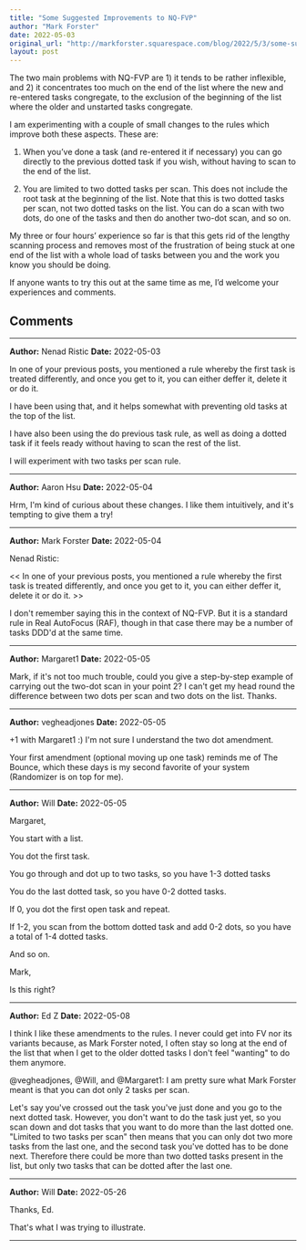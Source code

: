 ```yaml
---
title: "Some Suggested Improvements to NQ-FVP"
author: "Mark Forster"
date: 2022-05-03
original_url: "http://markforster.squarespace.com/blog/2022/5/3/some-suggested-improvements-to-nq-fvp.html"
layout: post
---
```


The two main problems with NQ-FVP are 1) it tends to be rather inflexible, and 2) it concentrates too much on the end of the list where the new and re-entered tasks congregate, to the exclusion of the beginning of the list where the older and unstarted tasks congregate.

I am experimenting with a couple of small changes to the rules which improve both these aspects. These are:

1) When you’ve done a task (and re-entered it if necessary) you can go directly to the previous dotted task if you wish, without having to scan to the end of the list.

2) You are limited to two dotted tasks per scan. This does not include the root task at the beginning of the list. Note that this is two dotted tasks per scan, not two dotted tasks on the list. You can do a scan with two dots, do one of the tasks and then do another two-dot scan, and so on.

My three or four hours’ experience so far is that this gets rid of the lengthy scanning process and removes most of the frustration of being stuck at one end of the list with a whole load of tasks between you and the work you know you should be doing.

If anyone wants to try this out at the same time as me, I’d welcome your experiences and comments.


## Comments

---

**Author:** Nenad Ristic
**Date:** 2022-05-03

In one of your previous posts, you mentioned a rule whereby the first task is treated differently, and once you get to it, you can either deffer it, delete it or do it.   
  
I have been using that, and it helps somewhat with preventing old tasks at the top of the list.   
  
I have also been using the do previous task rule, as well as doing a dotted task if it feels ready without having to scan the rest of the list.   
  
I will experiment with two tasks per scan rule.

---

**Author:** Aaron Hsu
**Date:** 2022-05-04

Hrm, I'm kind of curious about these changes. I like them intuitively, and it's tempting to give them a try!

---

**Author:** Mark Forster
**Date:** 2022-05-04

Nenad Ristic:  
  
<< In one of your previous posts, you mentioned a rule whereby the first task is treated differently, and once you get to it, you can either deffer it, delete it or do it. >>  
   
I don't remember saying this in the context of NQ-FVP. But it is a standard rule in Real AutoFocus (RAF), though in that case there may be a number of tasks DDD'd at the same time.

---

**Author:** Margaret1
**Date:** 2022-05-05

Mark, if it's not too much trouble, could you give a step-by-step example of carrying out the two-dot scan in your point 2? I can't get my head round the difference between two dots per scan and two dots on the list. Thanks.

---

**Author:** vegheadjones
**Date:** 2022-05-05

+1 with Margaret1 :) I'm not sure I understand the two dot amendment.   
  
Your first amendment (optional moving up one task) reminds me of The Bounce, which these days is my second favorite of your system (Randomizer is on top for me).

---

**Author:** Will
**Date:** 2022-05-05

Margaret,  
  
You start with a list.  
  
You dot the first task.  
  
You go through and dot up to two tasks, so you have 1-3 dotted tasks  
  
You do the last dotted task, so you have 0-2 dotted tasks.  
  
If 0, you dot the first open task and repeat.  
  
If 1-2, you scan from the bottom dotted task and add 0-2 dots, so you have a total of 1-4 dotted tasks.  
  
And so on.  
  
Mark,  
  
Is this right?

---

**Author:** Ed Z
**Date:** 2022-05-08

I think I like these amendments to the rules. I never could get into FV nor its variants because, as Mark Forster noted, I often stay so long at the end of the list that when I get to the older dotted tasks I don't feel "wanting" to do them anymore.  
  
@vegheadjones, @Will, and @Margaret1: I am pretty sure what Mark Forster meant is that you can dot only 2 tasks per scan.   
  
Let's say you've crossed out the task you've just done and you go to the next dotted task. However, you don't want to do the task just yet, so you scan down and dot tasks that you want to do more than the last dotted one. "Limited to two tasks per scan" then means that you can only dot two more tasks from the last one, and the second task you've dotted has to be done next. Therefore there could be more than two dotted tasks present in the list, but only two tasks that can be dotted after the last one.

---

**Author:** Will
**Date:** 2022-05-26

Thanks, Ed.  
  
That's what I was trying to illustrate.

---
